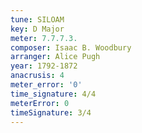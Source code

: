 ```yaml
---
tune: SILOAM
key: D Major
meter: 7.7.7.3.
composer: Isaac B. Woodbury
arranger: Alice Pugh
year: 1792-1872
anacrusis: 4
meter_error: '0'
time_signature: 4/4
meterError: 0
timeSignature: 3/4
---
```


